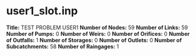 # user1_slot.inp
**Title:** TEST PROBLEM USER1
**Number of Nodes:** 59
**Number of Links:** 59
**Number of Pumps:** 0
**Number of Weirs:** 0
**Number of Orifices:** 0
**Number of Outfalls:** 1
**Number of Storages:** 0
**Number of Outlets:** 0
**Number of Subcatchments:** 58
**Number of Raingages:** 1
